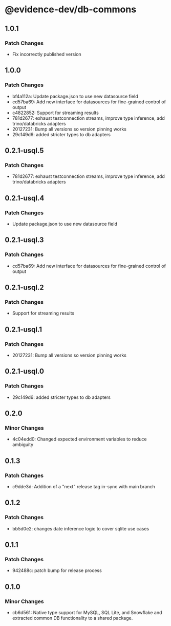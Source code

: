 # @evidence-dev/db-commons

## 1.0.1

### Patch Changes

- Fix incorrectly published version

## 1.0.0

### Patch Changes

- bf4a112a: Update package.json to use new datasource field
- cd57ba69: Add new interface for datasources for fine-grained control of output
- c4822852: Support for streaming results
- 781d2677: exhaust testconnection streams, improve type inference, add trino/databricks adapters
- 20127231: Bump all versions so version pinning works
- 29c149d6: added stricter types to db adapters

## 0.2.1-usql.5

### Patch Changes

- 781d2677: exhaust testconnection streams, improve type inference, add trino/databricks adapters

## 0.2.1-usql.4

### Patch Changes

- Update package.json to use new datasource field

## 0.2.1-usql.3

### Patch Changes

- cd57ba69: Add new interface for datasources for fine-grained control of output

## 0.2.1-usql.2

### Patch Changes

- Support for streaming results

## 0.2.1-usql.1

### Patch Changes

- 20127231: Bump all versions so version pinning works

## 0.2.1-usql.0

### Patch Changes

- 29c149d6: added stricter types to db adapters

## 0.2.0

### Minor Changes

- 4c04edd0: Changed expected environment variables to reduce ambiguity

## 0.1.3

### Patch Changes

- c9dde3d: Addition of a "next" release tag in-sync with main branch

## 0.1.2

### Patch Changes

- bb5d0e2: changes date inference logic to cover sqlite use cases

## 0.1.1

### Patch Changes

- 942488c: patch bump for release process

## 0.1.0

### Minor Changes

- cb6d561: Native type support for MySQL, SQL Lite, and Snowflake and extracted common DB functionality to a shared package.
